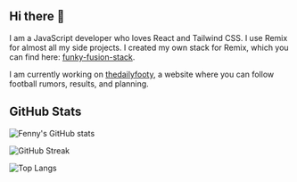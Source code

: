 ## Hi there 👋

I am a JavaScript developer who loves React and Tailwind CSS. I use Remix for
almost all my side projects. I created my own stack for Remix, which you can
find here:
[funky-fusion-stack](https://github.com/fenny-mdg/funky-fusion-stack).

I am currently working on [thedailyfooty](https://thedailyfooty.eu.org), a
website where you can follow football rumors, results, and planning.

## GitHub Stats

![Fenny's GitHub stats](https://github-readme-stats-eight-liard.vercel.app/api?username=fenny-mdg&show_icons=true&theme=dark)

![GitHub Streak](https://github-readme-streak-stats.herokuapp.com/?user=fenny-mdg&theme=dark)

![Top Langs](https://github-readme-stats.vercel.app/api/top-langs/?username=fenny-mdg&layout=compact&theme=dark)
